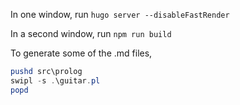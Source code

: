 In one window, run `hugo server --disableFastRender`

In a second window, run `npm run build`

To generate some of the .md files,
```powershell
pushd src\prolog
swipl -s .\guitar.pl
popd
```


